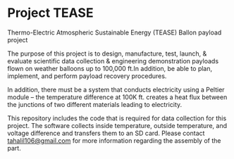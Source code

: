 # Project TEASE
Thermo-Electric Atmospheric Sustainable Energy (TEASE) Ballon payload project

The purpose of this project is to design, manufacture, test, launch, & evaluate scientific data collection & engineering demonstration payloads flown on weather balloons up to 100,000 ft.In addition, be able to plan, implement, and perform payload recovery procedures.

In addition, there must be a system that conducts electricity using a Peltier module – the temperature difference at 100K ft. creates a heat flux between the junctions of two different materials leading to electricity. 

This repository includes the code that is required for data collection for this project. The software collects inside temperature, outside temperature,  and voltage difference and transfers them to an SD card. Please contact tahalil106@gmail.com for more information regarding the assembly of the part.


